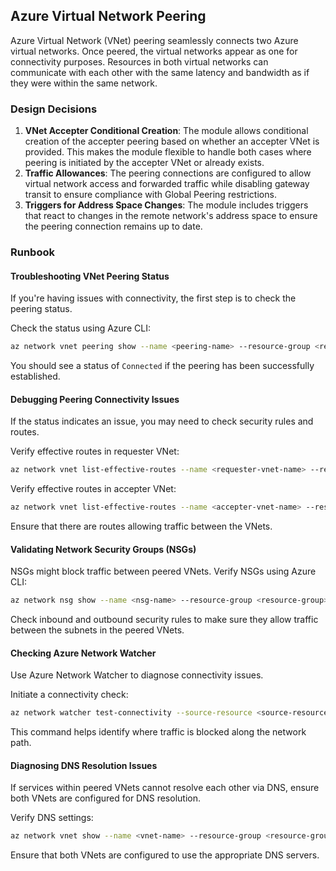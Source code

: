 ## Azure Virtual Network Peering

Azure Virtual Network (VNet) peering seamlessly connects two Azure virtual networks. Once peered, the virtual networks appear as one for connectivity purposes. Resources in both virtual networks can communicate with each other with the same latency and bandwidth as if they were within the same network.

### Design Decisions

1. **VNet Accepter Conditional Creation**: The module allows conditional creation of the accepter peering based on whether an accepter VNet is provided. This makes the module flexible to handle both cases where peering is initiated by the accepter VNet or already exists.
2. **Traffic Allowances**: The peering connections are configured to allow virtual network access and forwarded traffic while disabling gateway transit to ensure compliance with Global Peering restrictions.
3. **Triggers for Address Space Changes**: The module includes triggers that react to changes in the remote network's address space to ensure the peering connection remains up to date.

### Runbook

#### Troubleshooting VNet Peering Status

If you're having issues with connectivity, the first step is to check the peering status.

Check the status using Azure CLI:

```sh
az network vnet peering show --name <peering-name> --resource-group <resource-group> --vnet-name <vnet-name>
```

You should see a status of `Connected` if the peering has been successfully established.

#### Debugging Peering Connectivity Issues

If the status indicates an issue, you may need to check security rules and routes.

Verify effective routes in requester VNet:

```sh
az network vnet list-effective-routes --name <requester-vnet-name> --resource-group <requester-resource-group>
```

Verify effective routes in accepter VNet:

```sh
az network vnet list-effective-routes --name <accepter-vnet-name> --resource-group <accepter-resource-group>
```

Ensure that there are routes allowing traffic between the VNets.

#### Validating Network Security Groups (NSGs)

NSGs might block traffic between peered VNets. Verify NSGs using Azure CLI:

```sh
az network nsg show --name <nsg-name> --resource-group <resource-group>
```

Check inbound and outbound security rules to make sure they allow traffic between the subnets in the peered VNets.

#### Checking Azure Network Watcher

Use Azure Network Watcher to diagnose connectivity issues.

Initiate a connectivity check:

```sh
az network watcher test-connectivity --source-resource <source-resource-id> --dest-resource <dest-resource-id>
```

This command helps identify where traffic is blocked along the network path.

#### Diagnosing DNS Resolution Issues

If services within peered VNets cannot resolve each other via DNS, ensure both VNets are configured for DNS resolution.

Verify DNS settings:

```sh
az network vnet show --name <vnet-name> --resource-group <resource-group> --query "dhcpOptions.dnsServers"
```

Ensure that both VNets are configured to use the appropriate DNS servers.

